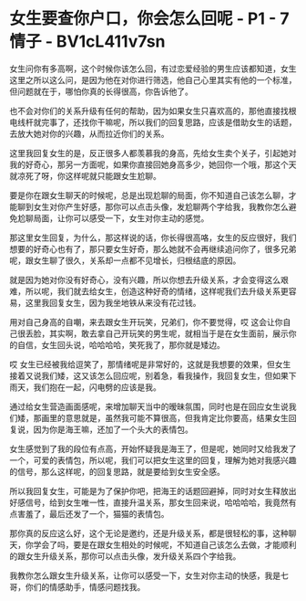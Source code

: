 # 女生要查你户口，你会怎么回呢 - P1 - 7情子 - BV1cL411v7sn

女生问你有多高啊，这个时候你该怎么回，有过恋爱经验的男生应该都知道，女生这里之所以这么问，是因为他在对你进行筛选，他自己心里其实有他的一个标准，但问题就在于，哪怕你真的长得很高，你告诉他了。

也不会对你们的关系升级有任何的帮助，因为如果女生只喜欢高的，那他直接找根电线杆就完事了，还找你干嘛呢，所以我们的回复思路，应该是借助女生的话题，去放大她对你的兴趣，从而拉近你们的关系。

这里我回复女生的是，反正很多人都羡慕我的身高，先给女生卖个关子，引起她对我的好奇心，那另一方面呢，如果你直接回她身高多少，她回你一个哦，那这个天就凉死了呀，你这样呢就只能跟女生尬聊。

要是你在跟女生聊天的时候呢，总是出现尬聊的局面，你不知道自己该怎么聊，才能聊到女生对你产生好感，那你可以点击头像，发尬聊两个字给我，我教你怎么避免尬聊局面，让你可以感受一下，女生对你主动的感觉。

那这里女生回复，为什么，那这样说的话，你长得很高咯，女生的反应很好，我们想要的好奇心也有了，那只要女生好奇，那么她就不会再继续追问你了，很多兄弟呢，跟女生聊了很久，关系却一点都不见增长，归根结底的原因。

就是因为她对你没有好奇心，没有兴趣，所以你想去升级关系，才会变得这么艰难，所以呢，我们就去给女生，创造这种好奇的情绪，这样呢我们去升级关系更容易，这里我回复女生，因为我坐地铁从来没有花过钱。

用对自己身高的自嘲，来去跟女生开玩笑，兄弟们，你不要觉得，哎 这会让你自己很丢脸，其实啊，敢去拿自己开玩笑的男生呢，就相当于是在女生面前，展示你的自信，女生回头说，哈哈哈哈，笑死我了，那你就是矮边。

哎 女生已经被我给逗笑了，那情绪呢是非常好的，这就是我想要的效果，但女生接着又说我们矮，这又该怎么回应呢，别着急，看我操作，我回复女生，但如果下雨天，我们抱在一起，闪电劈的应该是我。

通过给女生营造画面感呢，来增加聊天当中的暧昧氛围，同时也是在回应女生说我们矮，那画里的意思就是，虽然我可能不算很高，但我肯定比你要高，结果女生回复说，因为你是海王嘛，还加了一个头大的表情包。

女生感觉到了我的段位有点高，开始怀疑我是海王了，但是呢，她同时又给我发了一个，可爱的表情包，所以呢，我们可以把女生这里的回复，理解为她对我感兴趣的信号，那么这样呢，的回复思路，就是要给到女生安全感。

所以我回复女生，可能是为了保护你吧，把海王的话题回避掉，同时对女生释放出好感信号，给到女生唯一性，直接升温关系，那女生回来说，哈哈哈哈，我竟然有点害羞了，最后还发了一个，猫猫的表情包。

那你真的反应这么好，这个无论是邀约，还是升级关系，都是很轻松的事，这种聊天，你学会了吗，要是在跟女生相处的时候呢，不知道自己该怎么去做，才能顺利的跟女生升级关系，那你可以点击头像，发升级关系四个字给我。

我教你怎么跟女生升级关系，让你可以感受一下，女生对你主动的快感，我是七哥，你们的情感助手，情感问题找我。